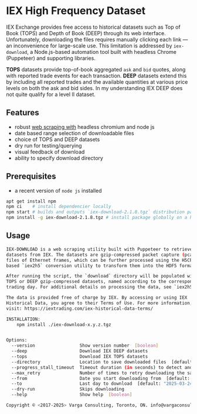 
# IEX High Frequency Dataset
IEX Exchange provides free access to historical datasets such as Top of Book (TOPS) and Depth of Book (DEEP) through its web interface.
Unfortunately, downloading the files requires manually clicking each link — an inconvenience for large-scale use.
This limitation is addressed by `iex-download`, a Node.js-based automation tool built with headless Chrome (Puppeteer) and supporting libraries.

**TOPS** datasets provide top-of-book aggregated `ask` and `bid` quotes, along with reported trade events for each transaction.
**DEEP** datasets extend this by including all reported trades and the available quantities at various price levels on both the ask and bid sides. In my understanding IEX DEEP does not quite qualify for a level II dataset.

## Features
* robust [web scraping with][100] headless chromium and node js
* date based range selection of downloadable files
* choice of TOPS and DEEP datasets
* dry run for testing/querying 
* visual feedback of download
* ability to specify download directory

## Prerequisites  
* a recent version of `node js` installed
```bash
apt get install npm
npm ci    # install dependencier locally 
npm start # builds and outputs `iex-download-2.1.8.tgz` distribution package
npm install -g iex-download-2.1.8.tgz # install package globally on a host
```

## Usage
```bash
IEX-DOWNLOAD is a web scraping utility built with Puppeteer to retrieve
datasets from IEX. The datasets are gzip-compressed packet capture (pcap)
files of Ethernet frames, which can be further processed using the H5CPP-
based `iex2h5` conversion utility to transform them into the HDF5 format.

After running the script, the `download` directory will be populated with
TOPS or DEEP gzip-compressed datasets, named according to the corresponding
trading day. For additional details on processing the data, see `iex2h5`.

The data is provided free of charge by IEX. By accessing or using IEX
Historical Data, you agree to their Terms of Use. For more information,
visit: https://iextrading.com/iex-historical-data-terms/

INSTALLATION:
	npm install ./iex-download-x.y.z.tgz


Options:
  --version                 Show version number  [boolean]
  --deep                    Download IEX DEEP datasets
  --tops                    Download IEX TOPS datasets
  --directory               Location to save downloaded files  [default: "./"]
  --progress_stall_timeout  Timeout duration (in seconds) to detect and handle stalled downloads  [default: 30]
  --max_retry               Number of times to retry downloading the same file before giving up  [default: 5]
  --from                    Date you start downloading from  [default: "2025-03-22"]
  --to                      Last day to download  [default: "2025-03-24"]
  --dry-run                 Skips downloading
  --help                    Show help  [boolean]

Copyright © <2017-2025> Varga Consulting, Toronto, ON. info@vargaconsulting.ca
```


[100]: https://en.wikipedia.org/wiki/Web_scraping
[101]: https://iextrading.com/trading/market-data/
